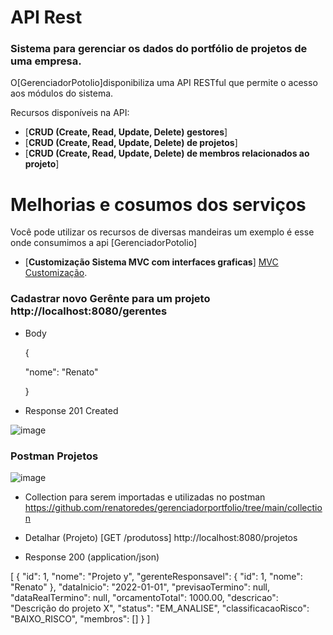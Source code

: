 # API Rest
### Sistema para gerenciar os dados do portfólio de projetos de uma empresa.

O[GerenciadorPotolio]disponibiliza uma API RESTful que permite o acesso aos módulos do sistema.

Recursos disponíveis na API: 

* [**CRUD (Create, Read, Update, Delete)  gestores**]
* [**CRUD (Create, Read, Update, Delete)  de projetos**]
* [**CRUD (Create, Read, Update, Delete)  de membros relacionados ao projeto**]



# Melhorias e cosumos dos serviços
Você pode utilizar os recursos de diversas mandeiras um exemplo é esse onde consumimos a api [GerenciadorPotolio] 
* [**Customização Sistema MVC com interfaces graficas**] 
[MVC Customização](https://github.com/renatoredes/gerenciadorportfoliomvc).

### Cadastrar novo Gerênte para um projeto http://localhost:8080/gerentes

+ Body
  
  {
   
    "nome": "Renato"
    
  }

+ Response 201 Created
 
![image](https://user-images.githubusercontent.com/18330802/233752886-c4541ca2-ad8c-4a95-8fbf-fbdca1da60bd.png)


### Postman Projetos

![image](https://user-images.githubusercontent.com/18330802/233753146-50ca1d1e-f1c1-4561-a940-6e078cece2aa.png)

* Collection para serem importadas e utilizadas no postman
https://github.com/renatoredes/gerenciadorportfolio/tree/main/collection


* Detalhar (Projeto) [GET /produtoss]  http://localhost:8080/projetos

+ Response 200 (application/json)

[
    {
        "id": 1,
        "nome": "Projeto y",
        "gerenteResponsavel": {
            "id": 1,
            "nome": "Renato"
        },
        "dataInicio": "2022-01-01",
        "previsaoTermino": null,
        "dataRealTermino": null,
        "orcamentoTotal": 1000.00,
        "descricao": "Descrição do projeto X",
        "status": "EM_ANALISE",
        "classificacaoRisco": "BAIXO_RISCO",
        "membros": []
    }
]
  
